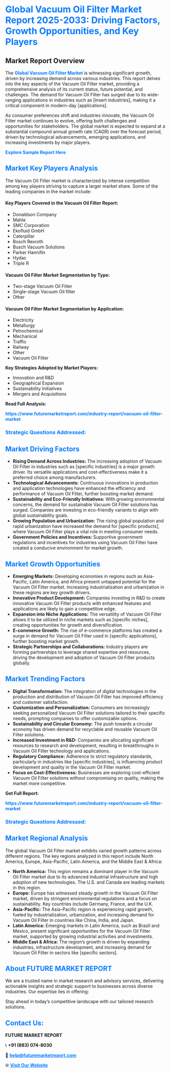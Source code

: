 <h1 style="color: #007BFF;">Global Vacuum Oil Filter Market Report 2025-2033: Driving Factors, Growth Opportunities, and Key Players</h1>

<section id="overview">
<h2>Market Report Overview</h2>
<p>The <a href="https://www.futuremarketreport.com/industry-report/vacuum-oil-filter-market" style="color: #007BFF; text-decoration: none;"><strong>Global Vacuum Oil Filter Market</strong></a> is witnessing significant growth, driven by increasing demand across various industries. This report delves into the key aspects of the Vacuum Oil Filter market, providing a comprehensive analysis of its current status, future potential, and challenges. The demand for Vacuum Oil Filter has surged due to its wide-ranging applications in industries such as [insert industries], making it a critical component in modern-day [applications].</p>
<p>As consumer preferences shift and industries innovate, the Vacuum Oil Filter market continues to evolve, offering both challenges and opportunities for stakeholders. The global market is expected to expand at a substantial compound annual growth rate (CAGR) over the forecast period, driven by technological advancements, emerging applications, and increasing investments by major players.</p>
</section>

<section id="overview">
<p><a href="https://www.futuremarketreport.com/request-sample/reportId=113078" style="color: #007BFF; text-decoration: none;"><strong>Explore Sample Report Here</strong></a></p>
</section>

<section id="key-players">
<h2 style="color: #007BFF;">Market Key Players Analysis</h2>
<p>The Vacuum Oil Filter market is characterized by intense competition among key players striving to capture a larger market share. Some of the leading companies in the market include:</p>
<h4>Key Players Covered in the Vacuum Oil Filter Report:</h4>
<ul><li>Donaldson Company</li><li>Mahle</li><li>SMC Corporation</li><li>Ekofluid GmbH</li><li>Caterpillar</li><li>Bosch Rexroth</li><li>Busch Vacuum Solutions</li><li>Parker Hannifin</li><li>Hydac</li><li>Triple R</li></ul>
<h4>Vacuum Oil Filter Market Segmentation by Type:</h4>
<ul><li>Two-stage Vacuum Oil Filter</li><li>Single-stage Vacuum Oil filter</li><li>Other</li></ul>

<h4>Vacuum Oil Filter Market Segmentation by Application:</h4>
<ul><li>Electricity</li><li>Metallurgy</li><li>Petrochemical</li><li>Mechanical</li><li>Traffic</li><li>Railway</li><li>Other</li><li>Vacuum Oil Filter</li></ul>
<p><strong>Key Strategies Adopted by Market Players:</strong></p>
<ul>
<li>Innovation and R&D</li>
<li>Geographical Expansion</li>
<li>Sustainability Initiatives</li>
<li>Mergers and Acquisitions</li>
</ul>
</section>

<section>
<p><strong>Read Full Analysis: </strong></p><a href="https://www.futuremarketreport.com/industry-report/vacuum-oil-filter-market" style="color: #007BFF; text-decoration: none;"><strong>https://www.futuremarketreport.com/industry-report/vacuum-oil-filter-market</strong></a>
<h3 style="color: #007BFF;">Strategic Questions Addressed:</h3>
</section>

<section id="driving-factors">
<h2 style="color: #007BFF;">Market Driving Factors</h2>
<ul>
<li><strong>Rising Demand Across Industries:</strong> The increasing adoption of Vacuum Oil Filter in industries such as [specific industries] is a major growth driver. Its versatile applications and cost-effectiveness make it a preferred choice among manufacturers.</li>
<li><strong>Technological Advancements:</strong> Continuous innovations in production and application technologies have enhanced the efficiency and performance of Vacuum Oil Filter, further boosting market demand.</li>
<li><strong>Sustainability and Eco-Friendly Initiatives:</strong> With growing environmental concerns, the demand for sustainable Vacuum Oil Filter solutions has surged. Companies are investing in eco-friendly variants to align with global sustainability goals.</li>
<li><strong>Growing Population and Urbanization:</strong> The rising global population and rapid urbanization have increased the demand for [specific products], where Vacuum Oil Filter plays a vital role in meeting consumer needs.</li>
<li><strong>Government Policies and Incentives:</strong> Supportive government regulations and incentives for industries using Vacuum Oil Filter have created a conducive environment for market growth.</li>
</ul>
</section>

<section id="growth-opportunities">
<h2 style="color: #007BFF;">Market Growth Opportunities</h2>
<ul>
<li><strong>Emerging Markets:</strong> Developing economies in regions such as Asia-Pacific, Latin America, and Africa present untapped potential for the Vacuum Oil Filter market. Increasing industrialization and urbanization in these regions are key growth drivers.</li>
<li><strong>Innovative Product Development:</strong> Companies investing in R&D to create innovative Vacuum Oil Filter products with enhanced features and applications are likely to gain a competitive edge.</li>
<li><strong>Expansion into Niche Applications:</strong> The versatility of Vacuum Oil Filter allows it to be utilized in niche markets such as [specific niches], creating opportunities for growth and diversification.</li>
<li><strong>E-commerce Growth:</strong> The rise of e-commerce platforms has created a surge in demand for Vacuum Oil Filter used in [specific applications], further boosting market growth.</li>
<li><strong>Strategic Partnerships and Collaborations:</strong> Industry players are forming partnerships to leverage shared expertise and resources, driving the development and adoption of Vacuum Oil Filter products globally.</li>
</ul>
</section>

<section id="trending-factors">
<h2 style="color: #007BFF;">Market Trending Factors</h2>
<ul>
<li><strong>Digital Transformation:</strong> The integration of digital technologies in the production and distribution of Vacuum Oil Filter has improved efficiency and customer satisfaction.</li>
<li><strong>Customization and Personalization:</strong> Consumers are increasingly seeking personalized Vacuum Oil Filter solutions tailored to their specific needs, prompting companies to offer customizable options.</li>
<li><strong>Sustainability and Circular Economy:</strong> The push towards a circular economy has driven demand for recyclable and reusable Vacuum Oil Filter solutions.</li>
<li><strong>Increased Investment in R&D:</strong> Companies are allocating significant resources to research and development, resulting in breakthroughs in Vacuum Oil Filter technology and applications.</li>
<li><strong>Regulatory Compliance:</strong> Adherence to strict regulatory standards, particularly in industries like [specific industries], is influencing product development and quality in the Vacuum Oil Filter market.</li>
<li><strong>Focus on Cost-Effectiveness:</strong> Businesses are exploring cost-efficient Vacuum Oil Filter solutions without compromising on quality, making the market more competitive.</li>
</ul>
</section>

<section>
<p><strong>Get Full Report: </strong></p><a href="https://www.futuremarketreport.com/industry-report/vacuum-oil-filter-market" style="color: #007BFF; text-decoration: none;"><strong>https://www.futuremarketreport.com/industry-report/vacuum-oil-filter-market</strong></a>
<h3 style="color: #007BFF;">Strategic Questions Addressed:</h3>
</section>


<section id="regional-analysis">
<h2 style="color: #007BFF;">Market Regional Analysis</h2>
<p>The global Vacuum Oil Filter market exhibits varied growth patterns across different regions. The key regions analyzed in this report include North America, Europe, Asia-Pacific, Latin America, and the Middle East & Africa:</p>
<ul>
<li><strong>North America:</strong> This region remains a dominant player in the Vacuum Oil Filter market due to its advanced industrial infrastructure and high adoption of new technologies. The U.S. and Canada are leading markets in this region.</li>
<li><strong>Europe:</strong> Europe has witnessed steady growth in the Vacuum Oil Filter market, driven by stringent environmental regulations and a focus on sustainability. Key countries include Germany, France, and the U.K.</li>
<li><strong>Asia-Pacific:</strong> The Asia-Pacific region is experiencing rapid growth, fueled by industrialization, urbanization, and increasing demand for Vacuum Oil Filter in countries like China, India, and Japan.</li>
<li><strong>Latin America:</strong> Emerging markets in Latin America, such as Brazil and Mexico, present significant opportunities for the Vacuum Oil Filter market, supported by growing industrial activities and investments.</li>
<li><strong>Middle East & Africa:</strong> The region’s growth is driven by expanding industries, infrastructure development, and increasing demand for Vacuum Oil Filter in sectors like [specific sectors].</li>
</ul>
</section>

<footer>
<h2 style="color: #007BFF;">About FUTURE MARKET REPORT</h2>
<p>We are a trusted name in market research and advisory services, delivering actionable insights and strategic support to businesses across diverse industries. Our expertise lies in offering:</p>

<p>Stay ahead in today’s competitive landscape with our tailored research solutions.</p>

<h2 style="color: #007BFF;">Contact Us:</h2>
<p><strong>FUTURE MARKET REPORT</strong></p>
<p>📞 <strong>+91 (883) 074-8030</strong></p>
<p>📧 <strong><a href="mailto:help@futuremarketreport.com" style="color: #007BFF;">help@futuremarketreport.com</a></strong></p>
<p>🌐 <strong><a href="https://www.futuremarketreport.com/" style="color: #007BFF;">Visit Our Website</a></strong></p>
</footer>
